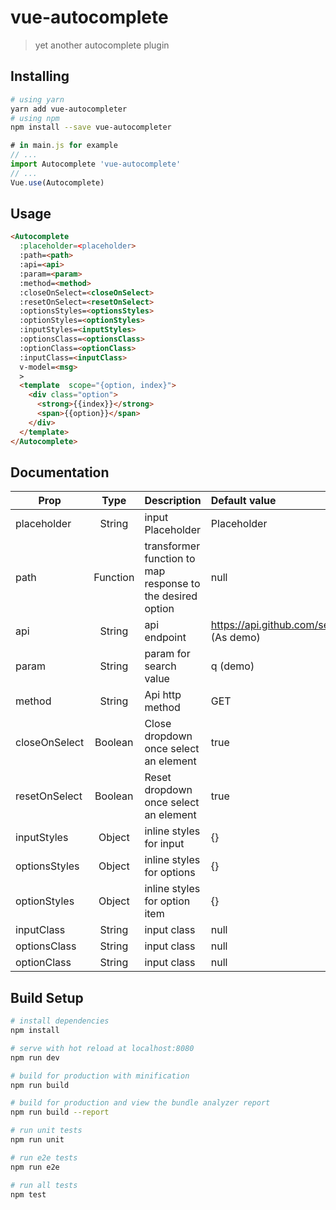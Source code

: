 # vue-autocomplete

> yet another autocomplete plugin

## Installing
```bash
# using yarn
yarn add vue-autocompleter
# using npm
npm install --save vue-autocompleter
```
``` javascript
# in main.js for example
// ...
import Autocomplete 'vue-autocomplete'
// ...
Vue.use(Autocomplete)
```
## Usage
``` html
<Autocomplete
  :placeholder=<placeholder>
  :path=<path>
  :api=<api>
  :param=<param>
  :method=<method>
  :closeOnSelect=<closeOnSelect>
  :resetOnSelect=<resetOnSelect>
  :optionsStyles=<optionsStyles>
  :optionStyles=<optionStyles>
  :inputStyles=<inputStyles>
  :optionsClass=<optionsClass>
  :optionClass=<optionClass>
  :inputClass=<inputClass>
  v-model=<msg>
  >
  <template  scope="{option, index}">
    <div class="option">
      <strong>{{index}}</strong>
      <span>{{option}}</span>
    </div>
  </template>
</Autocomplete>
```

## Documentation

| Prop          |  Type          |      Description      |  Default value |
|---------------|:--------------:|:---------------------|:---------------|
| placeholder   | String         | input Placeholder     | Placeholder    |
| path          | Function       | transformer function to map response to the desired option|null |
| api           | String         | api endpoint          | https://api.github.com/search/repositories (As demo) |
| param         | String         | param for search value| q (demo)|
| method        | String         | Api http method       | GET|     
| closeOnSelect | Boolean        | Close dropdown once select an element | true |
| resetOnSelect | Boolean        | Reset dropdown once select an element | true |
| inputStyles   | Object         | inline styles for input |{}|
| optionsStyles | Object         | inline styles for options |{}|
| optionStyles  | Object         | inline styles for option item |{}|
| inputClass    | String         | input class | null |
| optionsClass  | String         | input class | null |
| optionClass   | String         | input class | null |

## Build Setup

``` bash
# install dependencies
npm install

# serve with hot reload at localhost:8080
npm run dev

# build for production with minification
npm run build

# build for production and view the bundle analyzer report
npm run build --report

# run unit tests
npm run unit

# run e2e tests
npm run e2e

# run all tests
npm test
```

